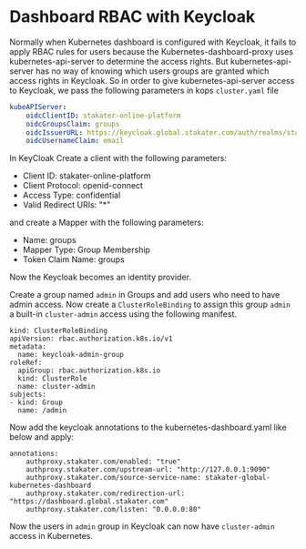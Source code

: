 # Dashboard RBAC with Keycloak

Normally when Kubernetes dashboard is configured with Keycloak, it fails to apply RBAC rules for users because the Kubernetes-dashboard-proxy uses kubernetes-api-server to determine the access rights. But kubernetes-api-server has no way of knowing which users groups are granted which access rights in Keycloak. So in order to give kubernetes-api-server access to Keycloak, we pass the following parameters in kops `cluster.yaml` file

```yaml
kubeAPIServer:
    oidcClientID: stakater-online-platform
    oidcGroupsClaim: groups
    oidcIssuerURL: https://keycloak.global.stakater.com/auth/realms/stakater
    oidcUsernameClaim: email
```

In KeyCloak Create a client with the following parameters:
* Client ID: stakater-online-platform
* Client Protocol: openid-connect
* Access Type: confidential
* Valid Redirect URIs: "*"

and create a Mapper with the following parameters:
* Name: groups
* Mapper Type: Group Membership
* Token Claim Name: groups

Now the Keycloak becomes an identity provider.

Create a group named `admin` in Groups and add users who need to have admin access.
Now create a `ClusterRoleBinding` to assign this group `admin` a built-in `cluster-admin` access using the following manifest.
```
kind: ClusterRoleBinding
apiVersion: rbac.authorization.k8s.io/v1
metadata:
  name: keycloak-admin-group
roleRef:
  apiGroup: rbac.authorization.k8s.io
  kind: ClusterRole
  name: cluster-admin
subjects:
- kind: Group
  name: /admin
```
Now add the keycloak annotations to the kubernetes-dashboard.yaml like below and apply:
```
annotations:
    authproxy.stakater.com/enabled: "true"
    authproxy.stakater.com/upstream-url: "http://127.0.0.1:9090"
    authproxy.stakater.com/source-service-name: stakater-global-kubernetes-dashboard
    authproxy.stakater.com/redirection-url: "https://dashboard.global.stakater.com"
    authproxy.stakater.com/listen: "0.0.0.0:80"
```
Now the users in `admin` group in Keycloak can now have `cluster-admin` access in Kubernetes.